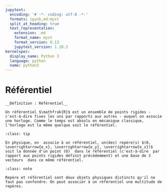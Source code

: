 ```yaml
---
jupytext:
  encoding: '# -*- coding: utf-8 -*-'
  formats: ipynb,md:myst
  split_at_heading: true
  text_representation:
    extension: .md
    format_name: myst
    format_version: 0.13
    jupytext_version: 1.10.3
kernelspec:
  display_name: Python 3
  language: python
  name: python3
---
```

# Référentiel

````{important} 
__Définition : Référentiel__

Un référentiel $\mathfrak{R}$ est un ensemble de points rigides - c'est-à-dire fixes les uns par rapports aux autres - auquel on associe une horloge. Comme le temps est absolu en mécanique classique, l'horloge est la même quelque soit le référentiel.

````

````{admonition} Définition : Repère associé à un référentiel
:class: tip

En physique, on  associe à un référentiel, un(des) repère(s) $(0, \overrightarrow{e_x}, \overrightarrow{e_y}, \overrightarrow{e_z})$ soit la donnée d'un point (O)  dans le référentiel (c'est-à-dire  par rapport aux points rigides définit précédemment) et une base de 3 vecteurs  dans ce même référentiel.

````

````{admonition} Attention : 
:class: note

Repère et référentiel sont deux objets physiques distincts qu'il ne faut pas confondre. On peut associer à un référentiel une multitude de repères.

````

